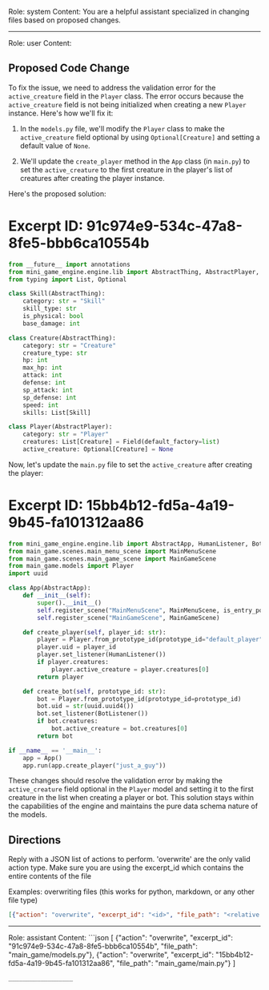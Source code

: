 Role: system
Content: You are a helpful assistant specialized in changing files based on proposed changes.
__________________
Role: user
Content: 
## Proposed Code Change
To fix the issue, we need to address the validation error for the `active_creature` field in the `Player` class. The error occurs because the `active_creature` field is not being initialized when creating a new `Player` instance. Here's how we'll fix it:

1. In the `models.py` file, we'll modify the `Player` class to make the `active_creature` field optional by using `Optional[Creature]` and setting a default value of `None`.

2. We'll update the `create_player` method in the `App` class (in `main.py`) to set the `active_creature` to the first creature in the player's list of creatures after creating the player instance.

Here's the proposed solution:

# Excerpt ID: 91c974e9-534c-47a8-8fe5-bbb6ca10554b
```python main_game/models.py
from __future__ import annotations
from mini_game_engine.engine.lib import AbstractThing, AbstractPlayer, Field
from typing import List, Optional

class Skill(AbstractThing):
    category: str = "Skill"
    skill_type: str
    is_physical: bool
    base_damage: int

class Creature(AbstractThing):
    category: str = "Creature"
    creature_type: str
    hp: int
    max_hp: int
    attack: int
    defense: int
    sp_attack: int
    sp_defense: int
    speed: int
    skills: List[Skill]

class Player(AbstractPlayer):
    category: str = "Player"
    creatures: List[Creature] = Field(default_factory=list)
    active_creature: Optional[Creature] = None
```

Now, let's update the `main.py` file to set the `active_creature` after creating the player:

# Excerpt ID: 15bb4b12-fd5a-4a19-9b45-fa101312aa86
```python main_game/main.py
from mini_game_engine.engine.lib import AbstractApp, HumanListener, BotListener
from main_game.scenes.main_menu_scene import MainMenuScene
from main_game.scenes.main_game_scene import MainGameScene
from main_game.models import Player
import uuid

class App(AbstractApp):
    def __init__(self):
        super().__init__()
        self.register_scene("MainMenuScene", MainMenuScene, is_entry_point=True)
        self.register_scene("MainGameScene", MainGameScene)

    def create_player(self, player_id: str):
        player = Player.from_prototype_id(prototype_id="default_player")
        player.uid = player_id
        player.set_listener(HumanListener())
        if player.creatures:
            player.active_creature = player.creatures[0]
        return player

    def create_bot(self, prototype_id: str):
        bot = Player.from_prototype_id(prototype_id=prototype_id)
        bot.uid = str(uuid.uuid4())
        bot.set_listener(BotListener())
        if bot.creatures:
            bot.active_creature = bot.creatures[0]
        return bot

if __name__ == '__main__':
    app = App()
    app.run(app.create_player("just_a_guy"))
```

These changes should resolve the validation error by making the `active_creature` field optional in the `Player` model and setting it to the first creature in the list when creating a player or bot. This solution stays within the capabilities of the engine and maintains the pure data schema nature of the models.

## Directions
Reply with a JSON list of actions to perform. 'overwrite' are the only valid action type. 
Make sure you are using the excerpt_id which contains the entire contents of the file

Examples:
overwriting files (this works for python, markdown, or any other file type)
```json output_example1
[{"action": "overwrite", "excerpt_id": "<id>", "file_path": "<relative file path>"}]
```

__________________
Role: assistant
Content: ```json
[
    {"action": "overwrite", "excerpt_id": "91c974e9-534c-47a8-8fe5-bbb6ca10554b", "file_path": "main_game/models.py"},
    {"action": "overwrite", "excerpt_id": "15bb4b12-fd5a-4a19-9b45-fa101312aa86", "file_path": "main_game/main.py"}
]
```
__________________
